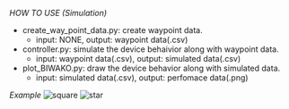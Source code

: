 *HOW TO USE (Simulation)*

- create_way_point_data.py: create waypoint data. 
	- input: NONE, output: waypoint data(.csv) 
- controller.py: simulate the device behaivior along with waypoint data. 
	- input: waypoint data(.csv), output: simulated data(.csv)
- plot_BIWAKO.py: draw the device behavior along with simulated data. 
	- input: simulated data(.csv), output: perfomace data(.png)

*Example*
![square](https://user-images.githubusercontent.com/17609665/69784257-b7b6e600-11f8-11ea-9299-f10697b01114.png)
![star](https://user-images.githubusercontent.com/17609665/69784283-c69d9880-11f8-11ea-8cec-ea84df23ae49.png)